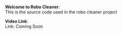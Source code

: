 **Welcome to Robo Cleaner**: <br>
 This is the source code used in the robo cleaner project
 
 **Video Link**: <br> 
 Link: Coming Soon
 
